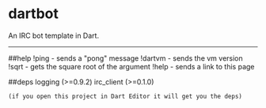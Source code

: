 dartbot
=======

An IRC bot template in Dart.

----
##help
    !ping - sends a "pong" message
    !dartvm - sends the vm version
    !sqrt <arg> - gets the square root of the argument
    !help - sends a link to this page
    
##deps
    logging (>=0.9.2)
    irc_client (>=0.1.0)
    
    (if you open this project in Dart Editor it will get you the deps)
